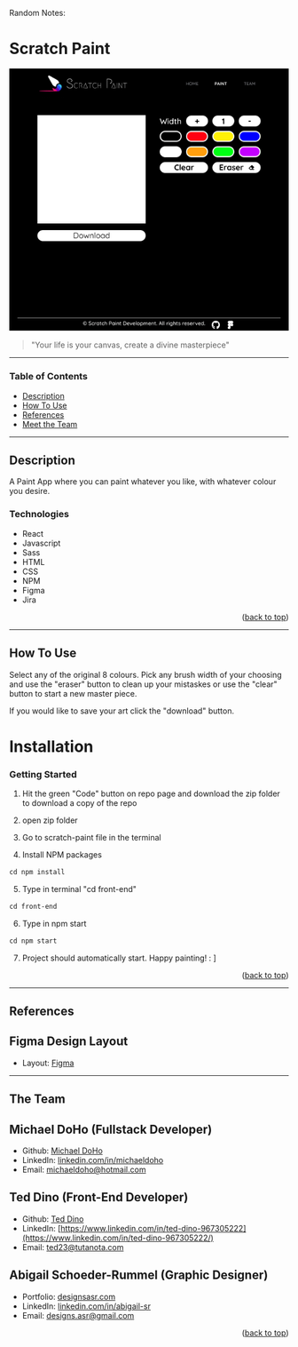Random Notes:

# Scratch Paint

![Project Image](https://github.com/Mike2081/scratch-paint/blob/master/img/desktop-layout.jpg)

> "Your life is your canvas, create a divine masterpiece"

---

### Table of Contents

- [Description](#description)
- [How To Use](#how-to-use)
- [References](#references)
- [Meet the Team](#author-info)

---

## Description

A Paint App where you can paint whatever you like, with whatever colour you
desire.

### Technologies

- React
- Javascript
- Sass
- HTML
- CSS
- NPM
- Figma
- Jira

<p align="right">(<a href="#top">back to top</a>)</p>

---

## How To Use

Select any of the original 8 colours. Pick any brush width of your choosing and
use the "eraser" button to clean up your mistaskes or use the "clear" button to
start a new master piece.

If you would like to save your art click the "download" button.

# Installation

### Getting Started

1. Hit the green "Code" button on repo page and download the zip folder to
   download a copy of the repo

2. open zip folder

3. Go to scratch-paint file in the terminal

4. Install NPM packages

```html
cd npm install
```

5. Type in terminal "cd front-end"

```html
cd front-end
```

6. Type in npm start

```html
cd npm start
```

7. Project should automatically start. Happy painting! : ]

<p align="right">(<a href="#top">back to top</a>)</p>

---

## References

## Figma Design Layout

- Layout:
  [Figma](https://www.figma.com/file/2addoOozsjdlIPIuFgsrst/Hackathon?node-id=0%)

---

## The Team

## Michael DoHo (Fullstack Developer)

- Github: [Michael DoHo](https://github.com/Mike2081)
- LinkedIn:
  [linkedin.com/in/michaeldoho](https://www.linkedin.com/in/michaeldoho/)
- Email: [michaeldoho@hotmail.com](michaeldoho@hotmail.com)

## Ted Dino (Front-End Developer)

- Github: [Ted Dino](https://github.com/ted-dino)
- LinkedIn:
  [https://www.linkedin.com/in/ted-dino-967305222](https://www.linkedin.com/in/ted-dino-967305222/)
- Email: [ted23@tutanota.com](ted23@tutanota.com)

## Abigail Schoeder-Rummel (Graphic Designer)

- Portfolio: [designsasr.com](https://designsasr.com/)
- LinkedIn:
  [linkedin.com/in/abigail-sr](https://www.linkedin.com/in/abigail-sr/)
- Email: [designs.asr@gmail.com](designs.asr@gmail.com)
<p align="right">(<a href="#top">back to top</a>)</p>

